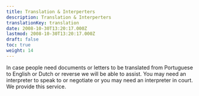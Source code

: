 ```yaml
---
title: Translation & Interperters
description: Translation & Interperters
translationKey: translation
date: 2008-10-30T13:20:17.000Z
lastmod: 2008-10-30T13:20:17.000Z
draft: false
toc: true
weight: 14
---
```


In case people need documents or letters to be translated from Portuguese to English or Dutch or reverse we will be able to assist. You may need an interpreter to speak to or negotiate or you may need an interpreter in court. We provide this service.
